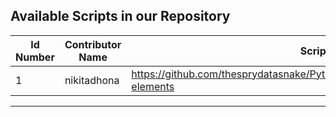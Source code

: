 ## Available Scripts in our Repository

| Id Number | Contributor Name           | Script                                                                                                                                                                                            |
| --------- | -------------------------- | --------------------------------------------------
| 1         | nikitadhona                | https://github.com/thesprydatasnake/Python_Use_Cases/tree/main/common-elements           
---
